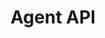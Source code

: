 ---
title: "Agent API"
type: "api-reference"
version: "0.5"
dev_preview: false
desc: "Interact with customers by joining the messaging protocol as an agent."
color: "#ee5201"
---